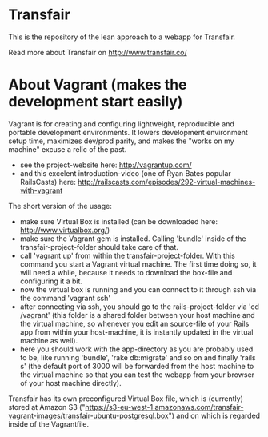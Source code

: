 Transfair
=========

This is the repository of the lean approach to a webapp for Transfair.

Read more about Transfair on  http://www.transfair.co/


About Vagrant (makes the development start easily)
=========

Vagrant is for creating and configuring lightweight, reproducible and portable development environments. It lowers development environment setup time, maximizes dev/prod parity, and makes the "works on my machine" excuse a relic of the past.
* see the project-website here: http://vagrantup.com/
* and this excelent introduction-video (one of Ryan Bates popular RailsCasts) here: http://railscasts.com/episodes/292-virtual-machines-with-vagrant

The short version of the usage:
* make sure Virtual Box is installed (can be downloaded here: http://www.virtualbox.org/)
* make sure the Vagrant gem is installed. Calling 'bundle' inside of the transfair-project-folder should take care of that.
* call 'vagrant up' from within the transfair-project-folder. With this command you start a Vagrant virtual machine. The first time doing so, it will need a while, because it needs to download the box-file and configuring it a bit.
* now the virtual box is running and you can connect to it through ssh via the command 'vagrant ssh'
* after connecting via ssh, you should go to the rails-project-folder via 'cd /vagrant' (this folder is a shared folder between your host machine and the virtual machine, so whenever you edit an source-file of your Rails app from within your host-machine, it is instantly updated in the virtual machine as well).
* here you should work with the app-directory as you are probably used to be, like running 'bundle', 'rake db:migrate' and so on and finally 'rails s' (the default port of 3000 will be forwarded from the host machine to the virtual machine so that you can test the webapp from your browser of your host machine directly).

Transfair has its own preconfigured Virtual Box file, which is (currently) stored at Amazon S3 ("https://s3-eu-west-1.amazonaws.com/transfair-vagrant-images/transfair-ubuntu-postgresql.box") and on which is regarded inside of the Vagrantfile.
